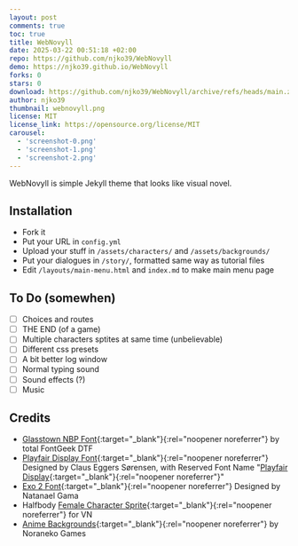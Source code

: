```yaml
---
layout: post
comments: true
toc: true
title: WebNovyll
date: 2025-03-22 00:51:18 +02:00
repo: https://github.com/njko39/WebNovyll
demo: https://njko39.github.io/WebNovyll
forks: 0
stars: 0
download: https://github.com/njko39/WebNovyll/archive/refs/heads/main.zip
author: njko39
thumbnail: webnovyll.png
license: MIT
license_link: https://opensource.org/license/MIT
carousel:
  - 'screenshot-0.png'
  - 'screenshot-1.png'
  - 'screenshot-2.png'
---
```


WebNovyll is simple Jekyll theme that looks like visual novel.

## Installation

- Fork it
- Put your URL in `config.yml`
- Upload your stuff in `/assets/characters/` and `/assets/backgrounds/`
- Put your dialogues in `/story/`, formatted same way as tutorial files
- Edit `/layouts/main-menu.html` and `index.md` to make main menu page

## To Do (somewhen)

- [ ] Choices and routes
- [ ] THE END (of a game)
- [ ] Multiple characters sptites at same time (unbelievable)
- [ ] Different css presets
- [ ] A bit better log window
- [ ] Normal typing sound
- [ ] Sound effects (?)
- [ ] Music

## Credits

- [Glasstown NBP Font](https://www.fontspace.com/glasstown-nbp-font-f14742){:target="_blank"}{:rel="noopener noreferrer"} by total FontGeek DTF
- [Playfair Display Font](https://github.com/clauseggers/Playfair-Display){:target="_blank"}{:rel="noopener noreferrer"} Designed by Claus Eggers Sørensen, with Reserved Font Name "[Playfair Display](https://fonts.google.com/specimen/Playfair+Display/license){:target="_blank"}{:rel="noopener noreferrer"}"
- [Exo 2 Font](https://fonts.google.com/specimen/Exo+2/license?query=Exo+2){:target="_blank"}{:rel="noopener noreferrer"} Designed by Natanael Gama
- Halfbody [Female Character Sprite](https://sutemo.itch.io/halfbodyfemalesutemo){:target="_blank"}{:rel="noopener noreferrer"} for VN
- [Anime Backgrounds](https://noranekogames.itch.io/yumebackground){:target="_blank"}{:rel="noopener noreferrer"} by Noraneko Games
